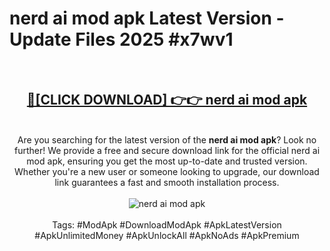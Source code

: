 <h1>nerd ai mod apk Latest Version - Update Files 2025 #x7wv1</h1>
<br>
<div align="center">
<h2><a href="https://apkpuree.pages.dev/?title=nerd_ai_mod_apk" rel="nofollow">🔴[CLICK DOWNLOAD] 👉👉 nerd ai mod apk</a></h2>
<br>
Are you searching for the latest version of the <strong>nerd ai mod apk</strong>? Look no further! We provide a free and secure download link for the official nerd ai mod apk, ensuring you get the most up-to-date and trusted version. Whether you're a new user or someone looking to upgrade, our download link guarantees a fast and smooth installation process.
<br><br>
<a href="https://apkpuree.pages.dev/?title=nerd_ai_mod_apk" rel="nofollow" data-target="animated-image.originalLink"><img src="https://i.ibb.co.com/Wp5JHRhd/download.gif" alt="nerd ai mod apk" style="max-width: 100%; display: inline-block;" data-target="animated-image.originalImage"></a>
<br><br>
Tags: #ModApk #DownloadModApk #ApkLatestVersion #ApkUnlimitedMoney #ApkUnlockAll #ApkNoAds #ApkPremium
</div>